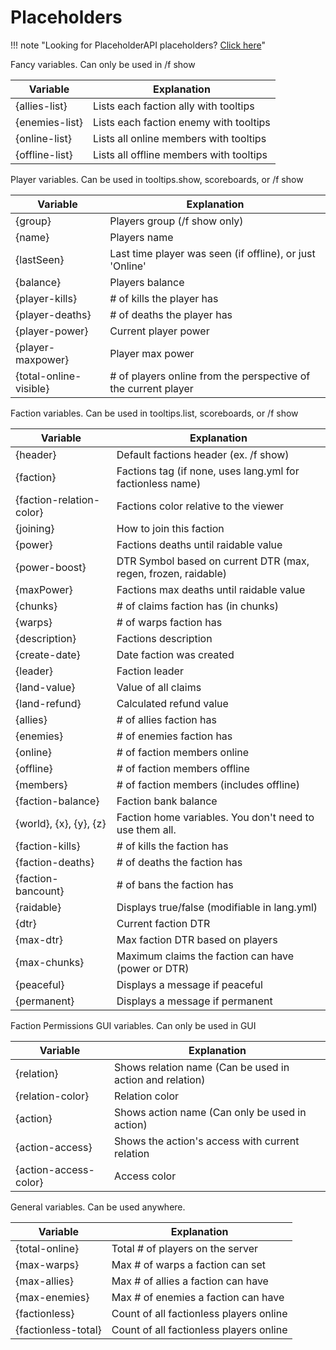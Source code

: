 # Placeholders

!!! note "Looking for PlaceholderAPI placeholders? [Click here](placeholderapi.md)"


Fancy variables. Can only be used in /f show

Variable | Explanation
--| ---
{allies-list}  | Lists each faction ally with tooltips
{enemies-list} | Lists each faction enemy with tooltips
{online-list}  | Lists all online members with tooltips
{offline-list} | Lists all offline members with tooltips
 
Player variables. Can be used in tooltips.show, scoreboards, or /f show

Variable | Explanation
--| ---
{group}     | Players group (/f show only)
{name}      | Players name
{lastSeen}  | Last time player was seen (if offline), or just 'Online'
{balance} | Players balance
{player-kills} | # of kills the player has
{player-deaths}| # of deaths the player has
{player-power} | Current player power
{player-maxpower} | Player max power
{total-online-visible}| # of players online from the perspective of the current player
 
Faction variables. Can be used in tooltips.list, scoreboards, or /f show

Variable | Explanation
--| ---
{header}    | Default factions header (ex. /f show)
{faction}   | Factions tag (if none, uses lang.yml for factionless name)
{faction-relation-color} | Factions color relative to the viewer
{joining}   | How to join this faction
{power}     | Factions deaths until raidable value
{power-boost}  | DTR Symbol based on current DTR (max, regen, frozen, raidable)
{maxPower}  | Factions max deaths until raidable value
{chunks}    | # of claims faction has (in chunks)
{warps}     | # of warps faction has
{description} | Factions description
{create-date} | Date faction was created
{leader}    | Faction leader
{land-value}  | Value of all claims
{land-refund} | Calculated refund value
{allies}    | # of allies faction has
{enemies}   | # of enemies faction has
{online}    | # of faction members online
{offline}   | # of faction members offline
{members}   | # of faction members (includes offline)
{faction-balance}      | Faction bank balance
{world}, {x}, {y}, {z} | Faction home variables. You don't need to use them all.
{faction-kills} | # of kills the faction has
{faction-deaths}| # of deaths the faction has
{faction-bancount} | # of bans the faction has
{raidable} | Displays true/false (modifiable in lang.yml)
{dtr} | Current faction DTR
{max-dtr} | Max faction DTR based on players
{max-chunks} | Maximum claims the faction can have (power or DTR)
{peaceful} | Displays a message if peaceful
{permanent} | Displays a message if permanent

 
Faction Permissions GUI variables. Can only be used in GUI

Variable | Explanation
--| ---
{relation}            | Shows relation name (Can be used in action and relation)
{relation-color}      | Relation color
{action}              | Shows action name (Can only be used in action)
{action-access}       | Shows the action's access with current relation
{action-access-color} | Access color

General variables. Can be used anywhere.

Variable | Explanation
--| ---
{total-online}       | Total # of players on the server
{max-warps}          | Max # of warps a faction can set
{max-allies}         | Max # of allies a faction can have
{max-enemies}        | Max # of enemies a faction can have
{factionless}        | Count of all factionless players online
{factionless-total}  | Count of all factionless players online
